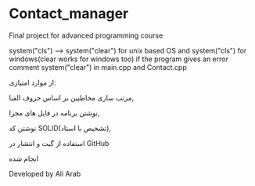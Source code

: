 # Contact_manager
Final project for advanced programming course

system("cls") --> system("clear") for unix based OS and system("cls") for windows(clear works for windows too)
if the program gives an error comment system("clear") in main.cpp and Contact.cpp

از موارد امتیازی:

مرتب سازی مخاطبین بر اساس حروف الفبا,

نوشتن برنامه در فایل های مجزا,

نوشتن کد SOLID(تشخیص با استاد),

استفاده از گیت و انتشار در GitHub


انجام شده

Developed by Ali Arab
